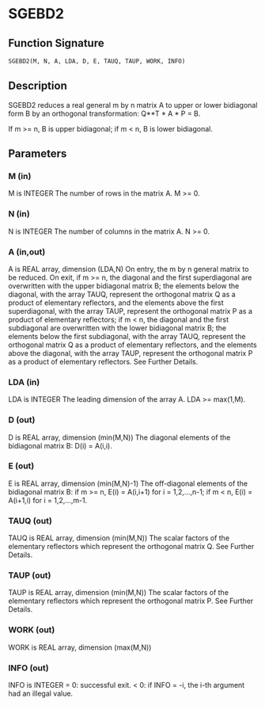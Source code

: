 # SGEBD2

## Function Signature

```fortran
SGEBD2(M, N, A, LDA, D, E, TAUQ, TAUP, WORK, INFO)
```

## Description


 SGEBD2 reduces a real general m by n matrix A to upper or lower
 bidiagonal form B by an orthogonal transformation: Q**T * A * P = B.

 If m >= n, B is upper bidiagonal; if m < n, B is lower bidiagonal.

## Parameters

### M (in)

M is INTEGER The number of rows in the matrix A. M >= 0.

### N (in)

N is INTEGER The number of columns in the matrix A. N >= 0.

### A (in,out)

A is REAL array, dimension (LDA,N) On entry, the m by n general matrix to be reduced. On exit, if m >= n, the diagonal and the first superdiagonal are overwritten with the upper bidiagonal matrix B; the elements below the diagonal, with the array TAUQ, represent the orthogonal matrix Q as a product of elementary reflectors, and the elements above the first superdiagonal, with the array TAUP, represent the orthogonal matrix P as a product of elementary reflectors; if m < n, the diagonal and the first subdiagonal are overwritten with the lower bidiagonal matrix B; the elements below the first subdiagonal, with the array TAUQ, represent the orthogonal matrix Q as a product of elementary reflectors, and the elements above the diagonal, with the array TAUP, represent the orthogonal matrix P as a product of elementary reflectors. See Further Details.

### LDA (in)

LDA is INTEGER The leading dimension of the array A. LDA >= max(1,M).

### D (out)

D is REAL array, dimension (min(M,N)) The diagonal elements of the bidiagonal matrix B: D(i) = A(i,i).

### E (out)

E is REAL array, dimension (min(M,N)-1) The off-diagonal elements of the bidiagonal matrix B: if m >= n, E(i) = A(i,i+1) for i = 1,2,...,n-1; if m < n, E(i) = A(i+1,i) for i = 1,2,...,m-1.

### TAUQ (out)

TAUQ is REAL array, dimension (min(M,N)) The scalar factors of the elementary reflectors which represent the orthogonal matrix Q. See Further Details.

### TAUP (out)

TAUP is REAL array, dimension (min(M,N)) The scalar factors of the elementary reflectors which represent the orthogonal matrix P. See Further Details.

### WORK (out)

WORK is REAL array, dimension (max(M,N))

### INFO (out)

INFO is INTEGER = 0: successful exit. < 0: if INFO = -i, the i-th argument had an illegal value.

